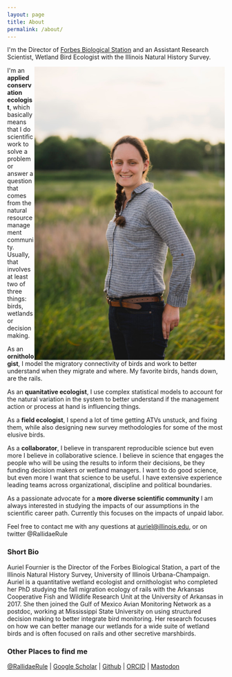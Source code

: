 ```yaml
---
layout: page
title: About
permalink: /about/
---
```


I'm the Director of [Forbes Biological Station](https://www.inhs.illinois.edu/fieldstations/forbes/) and an Assistant Research Scientist, Wetland Bird Ecologist with the Illinois Natural History Survey.

<img align="right" src="https://raw.githubusercontent.com/aurielfournier/aurielfournier.github.io/master/images/DSC_3871%20under100kb.jpg" width="441" height="677">

I'm an **applied conservation ecologist**, which basically means that I do scientific work to solve a problem or answer a question that comes from the natural resource management community. Usually, that involves at least two of three things: birds, wetlands or decision making.

As an **ornithologist**, I model the migratory connectivity of birds and work to better understand when they migrate and where. My favorite birds, hands down, are the rails. 

As an **quanitative ecologist**, I use complex statistical models to account for the natural variation in the system to better understand if the management action or process at hand is influencing things. 

As a **field ecologist**, I spend a lot of time getting ATVs unstuck, and fixing them, while also designing new survey methodologies for some of the most elusive birds. 

As a **collaborator**, I believe in transparent reproducible science but even more I believe in collaborative science. I believe in science that engages the people who will be using the results to inform their decisions, be they funding decision makers or wetland managers. I want to do good science, but even more I want that science to be useful. I have extensive experience leading  teams across organizational, discipline and political boundaries.

As a passionate advocate for a **more diverse scientific community** I am always interested in studying the impacts of our assumptions in the scientific career path. Currently this focuses on the impacts of unpaid labor. 

Feel free to contact me with any questions at auriel@illinois.edu, or on twitter @RallidaeRule  


### Short Bio

Auriel Fournier is the Director of the Forbes Biological Station, a part of the Illinois Natural History Survey, University of Illinois Urbana-Champaign. Auriel is a quantitative wetland ecologist and ornithologist who completed her PhD studying the fall migration ecology of rails with the Arkansas Cooperative Fish and Wildlife Research Unit at the University of Arkansas in 2017. She then joined the Gulf of Mexico Avian Monitoring Network as a postdoc, working at Mississippi State University on using structured decision making to better integrate bird monitoring. Her research focuses on how we can better manage our wetlands for a wide suite of wetland birds and is often focused on rails and other secretive marshbirds. 


### Other Places to find me

[@RallidaeRule](twitter.com/rallidaerule) |
[Google Scholar](https://scholar.google.com/citations?user=H0AXRhQAAAAJ) |
[Github](https://github.com/aurielfournier) |
[ORCID](http://orcid.org/0000-0002-8530-9968) |
<a rel="me" href="https://ecoevo.social/@RallidaeRule">Mastodon</a>

